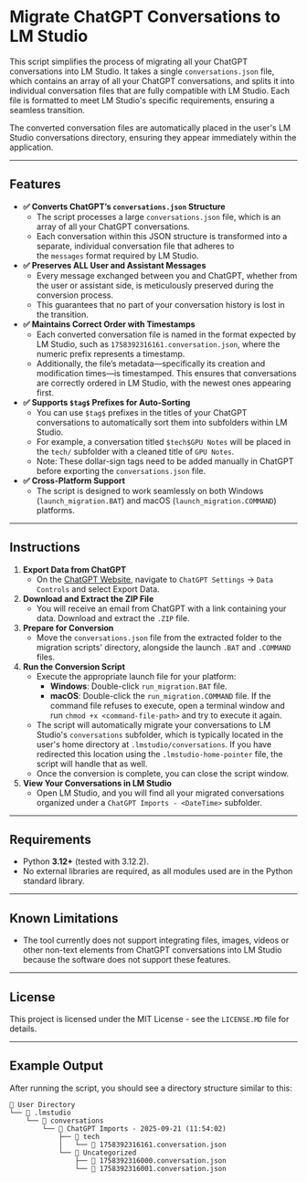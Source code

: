 # Migrate ChatGPT Conversations to LM Studio

This script simplifies the process of migrating all your ChatGPT conversations into LM Studio. It takes a single `conversations.json` file, which contains an array of all your ChatGPT conversations, and splits it into individual conversation files that are fully compatible with LM Studio. Each file is formatted to meet LM Studio's specific requirements, ensuring a seamless transition.

The converted conversation files are automatically placed in the user's LM Studio conversations directory, ensuring they appear immediately within the application.

---
## Features

-  **✅ Converts ChatGPT’s `conversations.json` Structure**
    - The script processes a large `conversations.json` file, which is an array of all your ChatGPT conversations.
    - Each conversation within this JSON structure is transformed into a separate, individual conversation file that adheres to the `messages` format required by LM Studio.
- **✅ Preserves ALL User and Assistant Messages**
    - Every message exchanged between you and ChatGPT, whether from the user or assistant side, is meticulously preserved during the conversion process.
    - This guarantees that no part of your conversation history is lost in the transition.
- **✅ Maintains Correct Order with Timestamps**
    - Each converted conversation file is named in the format expected by LM Studio, such as `1758392316161.conversation.json`, where the numeric prefix represents a timestamp.
    - Additionally, the file’s metadata—specifically its creation and modification times—is timestamped. This ensures that conversations are correctly ordered in LM Studio, with the newest ones appearing first.
- **✅ Supports `$tag$` Prefixes for Auto-Sorting**
    - You can use `$tag$` prefixes in the titles of your ChatGPT conversations to automatically sort them into subfolders within LM Studio.
    - For example, a conversation titled `$tech$GPU Notes` will be placed in the `tech/` subfolder with a cleaned title of `GPU Notes`.
    - Note: These dollar-sign tags need to be added manually in ChatGPT before exporting the `conversations.json` file.
- **✅ Cross-Platform Support**
    - The script is designed to work seamlessly on both Windows (`launch_migration.BAT`) and macOS (`launch_migration.COMMAND`) platforms.

---
## Instructions

1. **Export Data from ChatGPT**
    - On the [ChatGPT Website](http://chat.openai.com), navigate to `ChatGPT Settings` → `Data Controls` and select Export Data.
2. **Download and Extract the ZIP File**
    - You will receive an email from ChatGPT with a link containing your data. Download and extract the `.ZIP` file.
3. **Prepare for Conversion**
    - Move the `conversations.json` file from the extracted folder to the migration scripts' directory, alongside the launch `.BAT` and `.COMMAND` files.
4. **Run the Conversion Script**
    - Execute the appropriate launch file for your platform:
        - **Windows**: Double-click `run_migration.BAT` file.
        - **macOS**: Double-click the `run_migration.COMMAND` file. If the command file refuses to execute, open a terminal window and run `chmod +x <command-file-path>` and try to execute it again.
    - The script will automatically migrate your conversations to LM Studio's `conversations` subfolder, which is typically located in the user's home directory at `.lmstudio/conversations`. If you have redirected this location using the `.lmstudio-home-pointer` file, the script will handle that as well.
    - Once the conversion is complete, you can close the script window.
6. **View Your Conversations in LM Studio**
    - Open LM Studio, and you will find all your migrated conversations organized under a `ChatGPT Imports - <DateTime>` subfolder.

---
## Requirements

- Python **3.12+** (tested with 3.12.2).
- No external libraries are required, as all modules used are in the Python standard library.

---
## Known Limitations

- The tool currently does not support integrating files, images, videos or other non-text elements from ChatGPT conversations into LM Studio because the software does not support these features.

---
## License

This project is licensed under the MIT License - see the `LICENSE.MD` file for details.

---
## Example Output

After running the script, you should see a directory structure similar to this:

```
📂 User Directory
└── 📂 .lmstudio
    └── 📂 conversations
        └── 📂 ChatGPT Imports - 2025-09-21 (11:54:02)
            ├── 📂 tech
            │   └── 📄 1758392316161.conversation.json
            └── 📂 Uncategorized
                ├── 📄 1758392316000.conversation.json
                └── 📄 1758392316001.conversation.json
```
